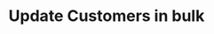 ---
title: Update Customers in bulk
type: endpoint
category: 639ba2628407100061f5faac
slug: update-customers-in-bulk
parentDoc: 639ba2658407100061f5fab7
hidden: false
order: 11
---